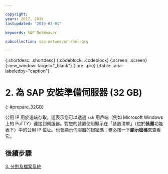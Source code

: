 ```yaml
---

copyright:
years: 2017, 2019
lastupdated: "2019-03-01"

keywords: SAP NetWeaver

subcollection: sap-netweaver-rhel-qrg

---
```


{:shortdesc: .shortdesc}
{:codeblock: .codeblock}
{:screen: .screen}
{:new_window: target="_blank"}
{:pre: .pre}
{:table: .aria-labeledby="caption"}

# 2. 為 SAP 安裝準備伺服器 (32 GB)
{: #prepare_32GB}

公用 IP 用於遠端存取，這表示您可以透過 `ssh` 用戶端（例如 Microsoft Windows 上的 PuTTY）連接到伺服器。對您的裝置使用顯示在「裝置清單」（位於**裝置**功能表下）中的公用 IP 位址。也會顯示伺服器的根密碼；務必按一下**顯示密碼**來查看它。

## 後續步驟

 [3. 分割及檔案系統](/docs/infrastructure/sap-netweaver-rhel-qrg?topic=sap-netweaver-rhel-qrg-partition_32GB)
